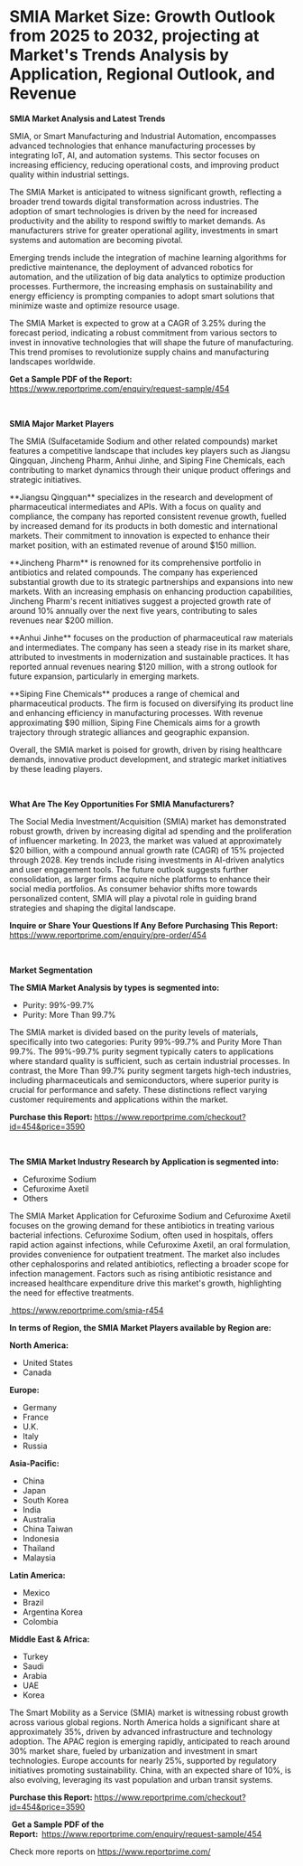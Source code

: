 <p><h1>SMIA Market Size: Growth Outlook from 2025 to 2032, projecting at Market's Trends Analysis by Application, Regional Outlook, and Revenue</h1></p><p><strong>SMIA Market Analysis and Latest Trends</strong></p>
<p><p>SMIA, or Smart Manufacturing and Industrial Automation, encompasses advanced technologies that enhance manufacturing processes by integrating IoT, AI, and automation systems. This sector focuses on increasing efficiency, reducing operational costs, and improving product quality within industrial settings.</p><p>The SMIA Market is anticipated to witness significant growth, reflecting a broader trend towards digital transformation across industries. The adoption of smart technologies is driven by the need for increased productivity and the ability to respond swiftly to market demands. As manufacturers strive for greater operational agility, investments in smart systems and automation are becoming pivotal.</p><p>Emerging trends include the integration of machine learning algorithms for predictive maintenance, the deployment of advanced robotics for automation, and the utilization of big data analytics to optimize production processes. Furthermore, the increasing emphasis on sustainability and energy efficiency is prompting companies to adopt smart solutions that minimize waste and optimize resource usage.</p><p>The SMIA Market is expected to grow at a CAGR of 3.25% during the forecast period, indicating a robust commitment from various sectors to invest in innovative technologies that will shape the future of manufacturing. This trend promises to revolutionize supply chains and manufacturing landscapes worldwide.</p></p>
<p><strong>Get a Sample PDF of the Report:&nbsp;</strong> <a href="https://www.reportprime.com/enquiry/request-sample/454?utm_campaign=2487&utm_medium=2&utm_source=Github&utm_content=ia&utm_term=18032025&utm_id=smia">https://www.reportprime.com/enquiry/request-sample/454</a></p>
<p>&nbsp;</p>
<p><strong>SMIA Major Market Players</strong></p>
<p><p>The SMIA (Sulfacetamide Sodium and other related compounds) market features a competitive landscape that includes key players such as Jiangsu Qingquan, Jincheng Pharm, Anhui Jinhe, and Siping Fine Chemicals, each contributing to market dynamics through their unique product offerings and strategic initiatives.</p><p>**Jiangsu Qingquan** specializes in the research and development of pharmaceutical intermediates and APIs. With a focus on quality and compliance, the company has reported consistent revenue growth, fuelled by increased demand for its products in both domestic and international markets. Their commitment to innovation is expected to enhance their market position, with an estimated revenue of around $150 million.</p><p>**Jincheng Pharm** is renowned for its comprehensive portfolio in antibiotics and related compounds. The company has experienced substantial growth due to its strategic partnerships and expansions into new markets. With an increasing emphasis on enhancing production capabilities, Jincheng Pharm's recent initiatives suggest a projected growth rate of around 10% annually over the next five years, contributing to sales revenues near $200 million.</p><p>**Anhui Jinhe** focuses on the production of pharmaceutical raw materials and intermediates. The company has seen a steady rise in its market share, attributed to investments in modernization and sustainable practices. It has reported annual revenues nearing $120 million, with a strong outlook for future expansion, particularly in emerging markets.</p><p>**Siping Fine Chemicals** produces a range of chemical and pharmaceutical products. The firm is focused on diversifying its product line and enhancing efficiency in manufacturing processes. With revenue approximating $90 million, Siping Fine Chemicals aims for a growth trajectory through strategic alliances and geographic expansion.</p><p>Overall, the SMIA market is poised for growth, driven by rising healthcare demands, innovative product development, and strategic market initiatives by these leading players.</p></p>
<p>&nbsp;</p>
<p><strong>What Are The Key Opportunities For SMIA Manufacturers?</strong></p>
<p><p>The Social Media Investment/Acquisition (SMIA) market has demonstrated robust growth, driven by increasing digital ad spending and the proliferation of influencer marketing. In 2023, the market was valued at approximately $20 billion, with a compound annual growth rate (CAGR) of 15% projected through 2028. Key trends include rising investments in AI-driven analytics and user engagement tools. The future outlook suggests further consolidation, as larger firms acquire niche platforms to enhance their social media portfolios. As consumer behavior shifts more towards personalized content, SMIA will play a pivotal role in guiding brand strategies and shaping the digital landscape.</p></p>
<p><strong>Inquire or Share Your Questions If Any Before Purchasing This Report:</strong> <a href="https://www.reportprime.com/enquiry/pre-order/454?utm_campaign=2487&utm_medium=2&utm_source=Github&utm_content=ia&utm_term=18032025&utm_id=smia">https://www.reportprime.com/enquiry/pre-order/454</a></p>
<p>&nbsp;</p>
<p><strong>Market Segmentation</strong></p>
<p><strong>The SMIA Market Analysis by types is segmented into:</strong></p>
<p><ul><li>Purity: 99%-99.7%</li><li>Purity: More Than 99.7%</li></ul></p>
<p><p>The SMIA market is divided based on the purity levels of materials, specifically into two categories: Purity 99%-99.7% and Purity More Than 99.7%. The 99%-99.7% purity segment typically caters to applications where standard quality is sufficient, such as certain industrial processes. In contrast, the More Than 99.7% purity segment targets high-tech industries, including pharmaceuticals and semiconductors, where superior purity is crucial for performance and safety. These distinctions reflect varying customer requirements and applications within the market.</p></p>
<p><strong>Purchase this Report:&nbsp;</strong><a href="https://www.reportprime.com/checkout?id=454&price=3590&utm_campaign=2487&utm_medium=2&utm_source=Github&utm_content=ia&utm_term=18032025&utm_id=smia">https://www.reportprime.com/checkout?id=454&price=3590</a></p>
<p>&nbsp;</p>
<p><strong>The SMIA Market Industry Research by Application is segmented into:</strong></p>
<p><ul><li>Cefuroxime Sodium</li><li>Cefuroxime Axetil</li><li>Others</li></ul></p>
<p><p>The SMIA Market Application for Cefuroxime Sodium and Cefuroxime Axetil focuses on the growing demand for these antibiotics in treating various bacterial infections. Cefuroxime Sodium, often used in hospitals, offers rapid action against infections, while Cefuroxime Axetil, an oral formulation, provides convenience for outpatient treatment. The market also includes other cephalosporins and related antibiotics, reflecting a broader scope for infection management. Factors such as rising antibiotic resistance and increased healthcare expenditure drive this market's growth, highlighting the need for effective treatments.</p></p>
<p><a href="https://www.reportprime.com/smia-r454?utm_campaign=2487&utm_medium=2&utm_source=Github&utm_content=ia&utm_term=18032025&utm_id=smia">&nbsp;https://www.reportprime.com/smia-r454</a></p>
<p><strong>In terms of Region, the SMIA Market Players available by Region are:</strong></p>
<p>
    <p> <strong> North America: </strong>
        <ul>
            <li>United States</li>
            <li>Canada</li>
        </ul>
        </p> 
    <p> <strong> Europe: </strong>
        <ul>
            <li>Germany</li>
            <li>France</li>
            <li>U.K.</li>
            <li>Italy</li>
            <li>Russia</li>
        </ul>
        </p> 
    <p> <strong> Asia-Pacific: </strong>
        <ul>
            <li>China</li>
            <li>Japan</li>
            <li>South Korea</li>
            <li>India</li>
            <li>Australia</li>
            <li>China Taiwan</li>
            <li>Indonesia</li>
            <li>Thailand</li>
            <li>Malaysia</li>
        </ul>
        </p> 
    <p> <strong> Latin America: </strong>
        <ul>
            <li>Mexico</li>
            <li>Brazil</li>
            <li>Argentina Korea</li>
            <li>Colombia</li>
        </ul>
        </p> 
    <p> <strong> Middle East & Africa: </strong>
        <ul>
            <li>Turkey</li>
            <li>Saudi</li>
            <li>Arabia</li>
            <li>UAE</li>
            <li>Korea</li>
        </ul>
    </p>
    </p>
<p><p>The Smart Mobility as a Service (SMIA) market is witnessing robust growth across various global regions. North America holds a significant share at approximately 35%, driven by advanced infrastructure and technology adoption. The APAC region is emerging rapidly, anticipated to reach around 30% market share, fueled by urbanization and investment in smart technologies. Europe accounts for nearly 25%, supported by regulatory initiatives promoting sustainability. China, with an expected share of 10%, is also evolving, leveraging its vast population and urban transit systems.</p></p>
<p><strong>Purchase this Report: </strong><a href="https://www.reportprime.com/checkout?id=454&price=3590&utm_campaign=2487&utm_medium=2&utm_source=Github&utm_content=ia&utm_term=18032025&utm_id=smia">https://www.reportprime.com/checkout?id=454&price=3590</a></p>
<p>&nbsp;<strong>Get a Sample PDF of the Report:&nbsp;&nbsp;</strong><a href="https://www.reportprime.com/enquiry/request-sample/454?utm_campaign=2487&utm_medium=2&utm_source=Github&utm_content=ia&utm_term=18032025&utm_id=smia">https://www.reportprime.com/enquiry/request-sample/454</a></p>
<p><strong></strong></p>
<p>Check more reports on <a href="https://www.reportprime.com/?utm_campaign=2487&utm_medium=2&utm_source=Github&utm_content=ia&utm_term=18032025&utm_id=smia">https://www.reportprime.com/</a></p>